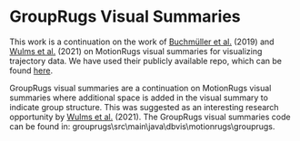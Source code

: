 # GroupRugs Visual Summaries
This work is a continuation on the work of [Buchmüller et al.](https://www.computer.org/csdl/journal/tg/2019/01/08440823/17D45W2WyxW) (2019) and [Wulms et al.](https://ieeexplore.ieee.org/document/9438758) (2021) on MotionRugs visual summaries for visualizing trajectory data. We have used their publicly available repo, which can be found [here](https://github.com/jbuchmueller/motionrugs/tree/master).

GroupRugs visual summaries are a continuation on MotionRugs visual summaries where additional space is added in the visual summary to indicate group structure. This was suggested as an interesting research opportunity by [Wulms et al.](https://ieeexplore.ieee.org/document/9438758) (2021). The GroupRugs visual summaries code can be found in: grouprugs\src\main\java\dbvis\motionrugs\grouprugs.
